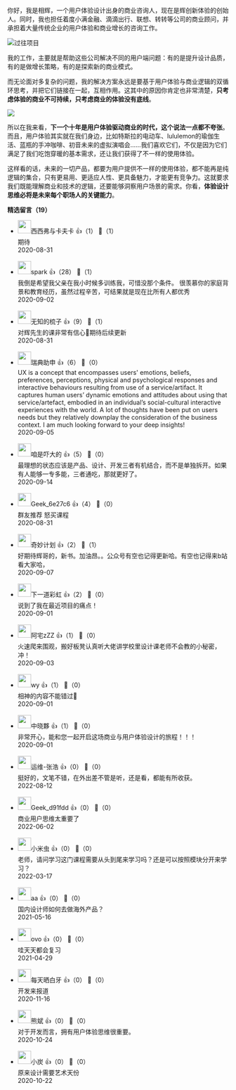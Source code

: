 你好，我是相辉，一个用户体验设计出身的商业咨询人，现在是辉创新体验的创始人。同时，我也担任着度小满金融、滴滴出行、联想、转转等公司的商业顾问，并承担着大量传统企业的用户体验和商业增长的咨询工作。

![](https://static001.geekbang.org/resource/image/ab/11/ab8f12cd3ffbdyyb1991c75fef637f11.jpeg?wh=1920%2A1080 "过往项目")

我的工作，主要就是帮助这些公司解决不同的用户端问题：有的是提升设计品质，有的是做增长策略，有的是探索新的商业模式。

而无论面对多复杂的问题，我的解决方案永远是要基于用户体验与商业逻辑的双循环思考，并把它们链接在一起，互相作用。这其中的原因你肯定也非常清楚，**只考虑体验的商业不可持续，只考虑商业的体验没有底线**。

![](https://static001.geekbang.org/resource/image/67/49/6704b20ee7446d4d7dd8c88ed136cd49.jpg?wh=2000%2A1121)

所以在我来看，**下一个十年是用户体验驱动商业的时代，这个说法一点都不夸张**。而且，用户体验其实就在我们身边，比如特斯拉的电动车、lululemon的瑜伽生活、蓝瓶的手冲咖啡、初音未来的虚拟演唱会……我们喜欢它们，不仅是因为它们满足了我们吃饱穿暖的基本需求，还让我们获得了不一样的使用体验。

这样看的话，未来的一切产品，都要为用户提供不一样的使用体验，都不能再是纯逻辑的集合，只有更易用、更适应人性、更具备魅力，才能更有竞争力。这就要求我们既能理解商业和技术的逻辑，还要能够洞察用户场景的需求。你看，**体验设计思维必将是未来每个职场人的关键能力**。
<div><strong>精选留言（19）</strong></div><ul>
<li><img src="https://static001.geekbang.org/account/avatar/00/0f/48/ee/96a7d638.jpg" width="30px"><span>西西弗与卡夫卡</span> 👍（1） 💬（1）<div>期待</div>2020-08-31</li><br/><li><img src="https://static001.geekbang.org/account/avatar/00/11/09/fb/52a662b2.jpg" width="30px"><span>spark</span> 👍（28） 💬（1）<div>我倒是希望我父亲在我小时候多训练我，可惜没那个条件。
很羡慕你的家庭背景和教育经历，虽然过程辛苦，可结果就是现在比所有人都优秀</div>2020-09-02</li><br/><li><img src="https://static001.geekbang.org/account/avatar/00/20/ed/8c/eacabc9f.jpg" width="30px"><span>无知的梳子</span> 👍（9） 💬（1）<div>对辉先生的课非常有信心🤩期待后续更新</div>2020-08-31</li><br/><li><img src="https://static001.geekbang.org/account/avatar/00/20/f0/4f/925a826f.jpg" width="30px"><span>瑞典助申</span> 👍（6） 💬（0）<div>UX is a concept that encompasses users&#39; emotions, beliefs, preferences, perceptions, physical and psychological responses and interactive behaviours resulting from use of a service&#47;artifact. It captures human users’ dynamic emotions and attitudes about using that service&#47;artefact, embodied in an individual’s social-cultural interactive experiences with the world. A lot of thoughts have been put on users needs but they relatively downplay the consideration of the business context. I am much looking forward to your deep insights!</div>2020-09-05</li><br/><li><img src="https://static001.geekbang.org/account/avatar/00/13/b8/24/039f84a2.jpg" width="30px"><span>咱是吓大的</span> 👍（5） 💬（0）<div>最理想的状态应该是产品、设计、开发三者有机结合，而不是单独拆开。如果有人能够一专多能，三者通吃，那就更好了。</div>2020-09-14</li><br/><li><img src="" width="30px"><span>Geek_6e27c6</span> 👍（4） 💬（0）<div>群友推荐 怒买课程</div>2020-08-31</li><br/><li><img src="https://static001.geekbang.org/account/avatar/00/21/15/41/dcbc7df4.jpg" width="30px"><span>奇妙计划</span> 👍（2） 💬（1）<div>好期待辉哥的，新书。加油昂。。公众号有空也记得更新哈。有空也记得来b站看大家哈，</div>2020-09-07</li><br/><li><img src="https://static001.geekbang.org/account/avatar/00/10/46/94/ca15724a.jpg" width="30px"><span>下一道彩虹</span> 👍（2） 💬（0）<div>说到了我在最近项目的痛点！</div>2020-09-01</li><br/><li><img src="https://static001.geekbang.org/account/avatar/00/21/00/f4/f72b055e.jpg" width="30px"><span>阿宅zZZ</span> 👍（1） 💬（0）<div>火速爬来围观，搬好板凳认真听大佬讲学校里设计课老师不会教的小秘密，冲！</div>2020-09-03</li><br/><li><img src="https://static001.geekbang.org/account/avatar/00/20/f2/1d/791b3e8f.jpg" width="30px"><span>wy</span> 👍（1） 💬（0）<div>相神的内容不能错过🤗</div>2020-09-01</li><br/><li><img src="https://static001.geekbang.org/account/avatar/00/20/ed/1b/35a372b7.jpg" width="30px"><span>中晓夥</span> 👍（1） 💬（0）<div>非常开心，能和您一起开启这场商业与用户体验设计的旅程！！！</div>2020-09-01</li><br/><li><img src="" width="30px"><span>运维-张浩</span> 👍（0） 💬（0）<div>挺好的，文笔不错，在外出差不管是听，还是看，都能有所收获。</div>2022-08-12</li><br/><li><img src="http://thirdwx.qlogo.cn/mmopen/vi_32/RLiaZqVtYyCHmticvU5J786lEuDQZ1WEXy69aG1ib6u33tc3m4ia5IwlXDecDL00gjnjZGOyz42otDicra4XffslYFQ/132" width="30px"><span>Geek_d91fdd</span> 👍（0） 💬（0）<div>商业用户思维太重要了</div>2022-06-02</li><br/><li><img src="https://thirdwx.qlogo.cn/mmopen/vi_32/Q0j4TwGTfTJMsZRXU5AAdN4BFx01LaicCkg6pePXic4CGq5Q80dh1dTw5tM7tGica6z76T6sybiaCEeqHuEblBRqyA/132" width="30px"><span>小米虫</span> 👍（0） 💬（0）<div>老师，请问学习这门课程需要从头到尾来学习吗？还是可以按照模块分开来学习？</div>2022-03-17</li><br/><li><img src="https://static001.geekbang.org/account/avatar/00/27/ae/d3/3b38dc0b.jpg" width="30px"><span>aa</span> 👍（0） 💬（0）<div>国内设计师如何去做海外产品？</div>2021-05-16</li><br/><li><img src="https://static001.geekbang.org/account/avatar/00/23/45/86/5caeb930.jpg" width="30px"><span>ovo</span> 👍（0） 💬（0）<div>哇天天都会复习</div>2021-04-29</li><br/><li><img src="https://static001.geekbang.org/account/avatar/00/0f/54/9a/76c0af70.jpg" width="30px"><span>每天晒白牙</span> 👍（0） 💬（0）<div>开发来报道</div>2020-11-16</li><br/><li><img src="https://static001.geekbang.org/account/avatar/00/0f/a8/e8/bc84c47d.jpg" width="30px"><span>熊斌</span> 👍（0） 💬（0）<div>对于开发而言，拥有用户体验思维很重要。</div>2020-10-24</li><br/><li><img src="https://static001.geekbang.org/account/avatar/00/10/ee/28/c04a0c83.jpg" width="30px"><span>小炭</span> 👍（0） 💬（0）<div>原来设计需要艺术天份</div>2020-10-22</li><br/>
</ul>